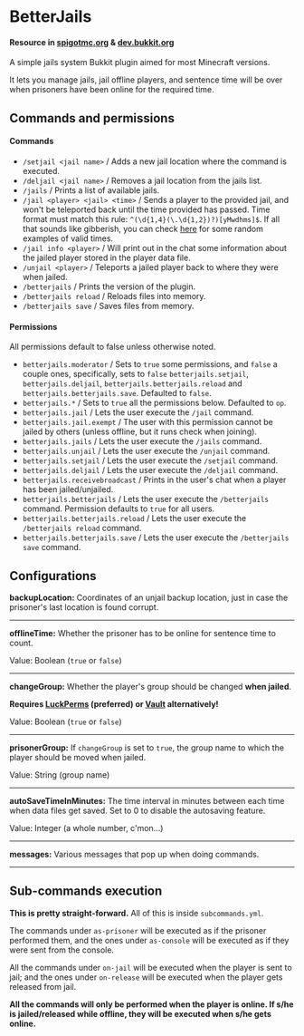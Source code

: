 # BetterJails
#### Resource in [spigotmc.org](https://www.spigotmc.org/resources/betterjails.76001/) & [dev.bukkit.org](https://dev.bukkit.org/projects/betterjails)
A simple jails system Bukkit plugin aimed for most Minecraft versions.

It lets you manage jails, jail offline players, and sentence time will be over when prisoners have been online for the required time.

## Commands and permissions
#### Commands
* `/setjail <jail name>` / Adds a new jail location where the command is executed.
* `/deljail <jail name>` / Removes a jail location from the jails list.
* `/jails` / Prints a list of available jails.
* `/jail <player> <jail> <time>` / Sends a player to the provided jail, and won't be teleported back until the time provided has passed. Time format must match this rule: `^(\d{1,4}(\.\d{1,2})?)[yMwdhms]$`. If all that sounds like gibberish, you can check [here](https://onlinetexttools.com/generate-text-from-regex?regex=%5E(%5Cd%7B1%2C4%7D(%5C.%5Cd%7B1%2C2%7D)%3F)%5ByMwdhms%5D%24&results=10) for some random examples of valid times.
* `/jail info <player>` / Will print out in the chat some information about the jailed player stored in the player data file.
* `/unjail <player>` / Teleports a jailed player back to where they were when jailed.
* `/betterjails` / Prints the version of the plugin.
* `/betterjails reload` / Reloads files into memory.
* `/betterjails save` / Saves files from memory.

#### Permissions
All permissions default to false unless otherwise noted.
* `betterjails.moderator` / Sets to `true` some permissions, and `false` a couple ones, specifically, sets to `false` `betterjails.setjail`, `betterjails.deljail`, `betterjails.betterjails.reload` and `betterjails.betterjails.save`. Defaulted to `false`.
* `betterjails.*` / Sets to `true` all the permissions below. Defaulted to `op`.
* `betterjails.jail` / Lets the user execute the `/jail` command.
* `betterjails.jail.exempt` / The user with this permission cannot be jailed by others (unless offline, but it runs check when joining).
* `betterjails.jails` / Lets the user execute the `/jails` command.
* `betterjails.unjail` / Lets the user execute the `/unjail` command.
* `betterjails.setjail` / Lets the user execute the `/setjail` command.
* `betterjails.deljail` / Lets the user execute the `/deljail` command.
* `betterjails.receivebroadcast` / Prints in the user's chat when a player has been jailed/unjailed.
* `betterjails.betterjails` / Lets the user execute the `/betterjails` command. Permission defaults to `true` for all users.
* `betterjails.betterjails.reload` / Lets the user execute the `/betterjails reload` command.
* `betterjails.betterjails.save` / Lets the user execute the `/betterjails save` command.

## Configurations
**backupLocation:**
Coordinates of an unjail backup location, just in case the prisoner's last location is found corrupt.
___
**offlineTime:**
Whether the prisoner has to be online for sentence time to count.

Value: Boolean (`true` or `false`)
___
**changeGroup:**
Whether the player's group should be changed **when jailed**.

**Requires [LuckPerms](https://luckperms.net/download) (preferred) or [Vault](https://dev.bukkit.org/projects/vault/files) alternatively!**

Value: Boolean (`true` or `false`)
___
**prisonerGroup:**
If `changeGroup` is set to `true`, the group name to which the player should be moved when jailed.

Value: String (group name)
___
**autoSaveTimeInMinutes:**
The time interval in minutes between each time when data files get saved. Set to 0 to disable the autosaving feature.

Value: Integer (a whole number, c'mon...)
___
**messages:**
Various messages that pop up when doing commands.
___
## Sub-commands execution
**This is pretty straight-forward.**
All of this is inside `subcommands.yml`.

The commands under `as-prisoner` will be executed as if the prisoner performed them, and the ones under `as-console` will be executed as if they were sent from the console.

All the commands under `on-jail` will be executed when the player is sent to jail; and the ones under `on-release` will be executed when the player gets released from jail.

**All the commands will only be performed when the player is online. If s/he is jailed/released while offline, they will be executed when s/he gets online.**
